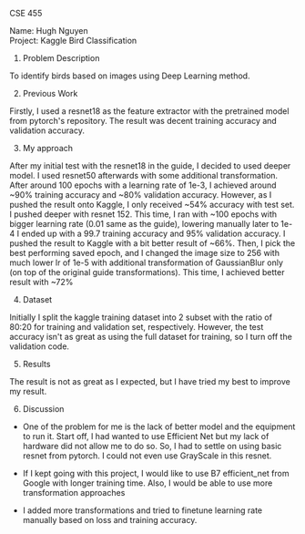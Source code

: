 CSE 455

Name: Hugh Nguyen \
Project: Kaggle Bird Classification

1. Problem Description

To identify birds based on images using Deep Learning method.

2. Previous Work

Firstly, I used a resnet18 as the feature extractor with the pretrained model from pytorch's repository.
The result was decent training accuracy and validation accuracy.

3. My approach

After my initial test with the resnet18 in the guide, I decided to used deeper model.
I used resnet50 afterwards with some additional transformation.
After around 100 epochs with a learning rate of 1e-3, I achieved around ~90% training accuracy and ~80% validation accuracy. 
However, as I pushed the result onto Kaggle, I only received ~54% accuracy with test set.
I pushed deeper with resnet 152.
This time, I ran with ~100 epochs with bigger learning rate (0.01 same as the guide), lowering manually later to 1e-4
I ended up with a 99.7 training accuracy and 95% validation accuracy.
I pushed the result to Kaggle with a bit better result of ~66%.
Then, I pick the best performing saved epoch, 
and I changed the image size to 256 with much lower lr of 1e-5 with additional transformation of GaussianBlur only 
(on top of the original guide transformations).
This time, I achieved better result with ~72%


4. Dataset

Initially I split the kaggle training dataset into 2 subset with the ratio of 80:20 for training and validation set, respectively.
However, the test accuracy isn't as great as using the full dataset for training, so I turn off the validation code.

5. Results

The result is not as great as I expected, but I have tried my best to improve my result.

6. Discussion

- One of the problem for me is the lack of better model and the equipment to run it.
  Start off, I had wanted to use Efficient Net but my lack of hardware did not allow me to do so.
  So, I had to settle on using basic resnet from pytorch. I could not even use GrayScale in this resnet.

- If I kept going with this project, I would like to use B7 efficient_net from Google with longer training time.
Also, I would be able to use more transformation approaches
  
- I added more transformations and tried to finetune learning rate manually based on loss and training accuracy. 